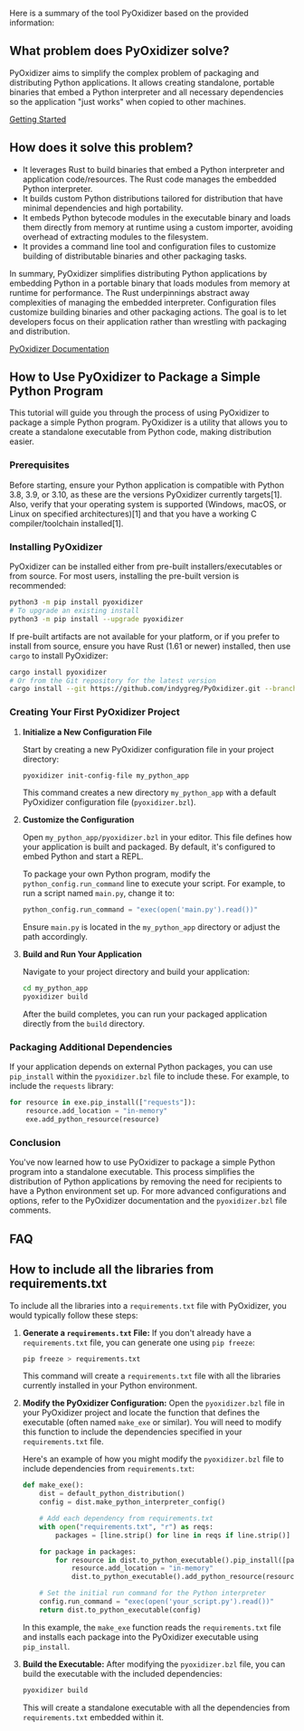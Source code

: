 Here is a summary of the tool PyOxidizer based on the provided information:

## What problem does  PyOxidizer solve?

PyOxidizer aims to simplify the complex problem of packaging and distributing Python applications. It allows creating standalone, portable binaries that embed a Python interpreter and all necessary dependencies so the application "just works" when copied to other machines.

[Getting Started](https://pyoxidizer.readthedocs.io/en/stable/pyoxidizer_getting_started.html)
## How does it solve this problem?

- It leverages Rust to build binaries that embed a Python interpreter and application code/resources. The Rust code manages the embedded Python interpreter.
- It builds custom Python distributions tailored for distribution that have minimal dependencies and high portability. 
- It embeds Python bytecode modules in the executable binary and loads them directly from memory at runtime using a custom importer, avoiding overhead of extracting modules to the filesystem.
- It provides a command line tool and configuration files to customize building of distributable binaries and other packaging tasks.

In summary, PyOxidizer simplifies distributing Python applications by embedding Python in a portable binary that loads modules from memory at runtime for performance. The Rust underpinnings abstract away complexities of managing the embedded interpreter. Configuration files customize building binaries and other packaging actions. The goal is to let developers focus on their application rather than wrestling with packaging and distribution.


[PyOxidizer Documentation](https://pyoxidizer.readthedocs.io/en/stable/index.html)

## How to Use PyOxidizer to Package a Simple Python Program

This tutorial will guide you through the process of using PyOxidizer to package a simple Python program. PyOxidizer is a utility that allows you to create a standalone executable from Python code, making distribution easier.

### Prerequisites

Before starting, ensure your Python application is compatible with Python 3.8, 3.9, or 3.10, as these are the versions PyOxidizer currently targets[1]. Also, verify that your operating system is supported (Windows, macOS, or Linux on specified architectures)[1] and that you have a working C compiler/toolchain installed[1].

### Installing PyOxidizer

PyOxidizer can be installed either from pre-built installers/executables or from source. For most users, installing the pre-built version is recommended:

```bash
python3 -m pip install pyoxidizer
# To upgrade an existing install
python3 -m pip install --upgrade pyoxidizer
```

If pre-built artifacts are not available for your platform, or if you prefer to install from source, ensure you have Rust (1.61 or newer) installed, then use `cargo` to install PyOxidizer:

```bash
cargo install pyoxidizer
# Or from the Git repository for the latest version
cargo install --git https://github.com/indygreg/PyOxidizer.git --branch main pyoxidizer
```

### Creating Your First PyOxidizer Project

1. **Initialize a New Configuration File**

   Start by creating a new PyOxidizer configuration file in your project directory:

   ```bash
   pyoxidizer init-config-file my_python_app
   ```

   This command creates a new directory `my_python_app` with a default PyOxidizer configuration file (`pyoxidizer.bzl`).

2. **Customize the Configuration**

   Open `my_python_app/pyoxidizer.bzl` in your editor. This file defines how your application is built and packaged. By default, it's configured to embed Python and start a REPL.

   To package your own Python program, modify the `python_config.run_command` line to execute your script. For example, to run a script named `main.py`, change it to:

   ```python
   python_config.run_command = "exec(open('main.py').read())"
   ```

   Ensure `main.py` is located in the `my_python_app` directory or adjust the path accordingly.

3. **Build and Run Your Application**

   Navigate to your project directory and build your application:

   ```bash
   cd my_python_app
   pyoxidizer build
   ```

   After the build completes, you can run your packaged application directly from the `build` directory.

### Packaging Additional Dependencies

If your application depends on external Python packages, you can use `pip_install` within the `pyoxidizer.bzl` file to include these. For example, to include the `requests` library:

```python
for resource in exe.pip_install(["requests"]):
    resource.add_location = "in-memory"
    exe.add_python_resource(resource)
```

### Conclusion

You've now learned how to use PyOxidizer to package a simple Python program into a standalone executable. This process simplifies the distribution of Python applications by removing the need for recipients to have a Python environment set up. For more advanced configurations and options, refer to the PyOxidizer documentation and the `pyoxidizer.bzl` file comments.

## FAQ

## How to include all the libraries from requirements.txt

To include all the libraries into a `requirements.txt` file with PyOxidizer, you would typically follow these steps:

1. **Generate a `requirements.txt` File:**
   If you don't already have a `requirements.txt` file, you can generate one using `pip freeze`:

   ```bash
   pip freeze > requirements.txt
   ```

   This command will create a `requirements.txt` file with all the libraries currently installed in your Python environment.

2. **Modify the PyOxidizer Configuration:**
   Open the `pyoxidizer.bzl` file in your PyOxidizer project and locate the function that defines the executable (often named `make_exe` or similar). You will need to modify this function to include the dependencies specified in your `requirements.txt` file.

   Here's an example of how you might modify the `pyoxidizer.bzl` file to include dependencies from `requirements.txt`:

   ```python
   def make_exe():
       dist = default_python_distribution()
       config = dist.make_python_interpreter_config()

       # Add each dependency from requirements.txt
       with open("requirements.txt", "r") as reqs:
           packages = [line.strip() for line in reqs if line.strip()]

       for package in packages:
           for resource in dist.to_python_executable().pip_install([package]):
               resource.add_location = "in-memory"
               dist.to_python_executable().add_python_resource(resource)

       # Set the initial run command for the Python interpreter
       config.run_command = "exec(open('your_script.py').read())"
       return dist.to_python_executable(config)
   ```

   In this example, the `make_exe` function reads the `requirements.txt` file and installs each package into the PyOxidizer executable using `pip_install`.

3. **Build the Executable:**
   After modifying the `pyoxidizer.bzl` file, you can build the executable with the included dependencies:

   ```bash
   pyoxidizer build
   ```

   This will create a standalone executable with all the dependencies from `requirements.txt` embedded within it.

